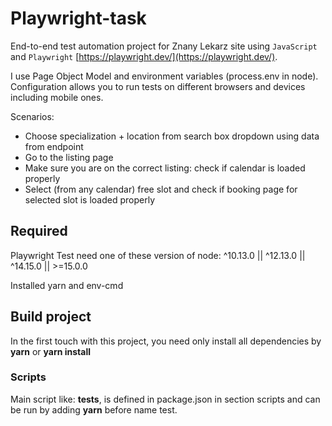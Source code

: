 # Playwright-task

End-to-end test automation project for Znany Lekarz site using `JavaScript` and `Playwright` [https://playwright.dev/](https://playwright.dev/).

I use Page Object Model and environment variables (process.env in node). Configuration allows you to run tests on different browsers and devices including mobile ones.

Scenarios:

* Choose specialization + location from search box dropdown using data from endpoint
* Go to the listing page
* Make sure you are on the correct listing: check if calendar is loaded properly
* Select (from any calendar) free slot and check if booking page for selected slot is loaded properly
 

## Required 

Playwright Test need one of these version of node:
^10.13.0 || ^12.13.0 || ^14.15.0 || >=15.0.0 

Installed yarn and env-cmd

## Build project

In the first touch with this project, you need only install all dependencies by  **yarn** or **yarn install**


### Scripts

Main script like: **tests**, is defined in package.json in section scripts and can be run by adding **yarn** before name test.
